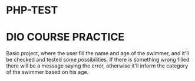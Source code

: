 # PHP-TEST
# DIO COURSE PRACTICE
Basic project, where the user fill the name and age of the swimmer, and it'll be checked and tested some possibilities.
If there is something wrong filled there will be a message saying the error, otherwise it'll inform the category of the swimmer based on his age.
